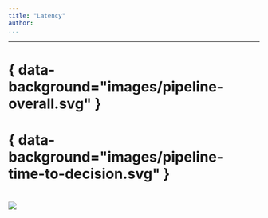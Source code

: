 ```yaml
---
title: "Latency"
author:
...
```


---

# { data-background="images/pipeline-overall.svg" }

# { data-background="images/pipeline-time-to-decision.svg" }

#

<img class="logo" src="images/berkeley-school-of-information-logo.png"/>

